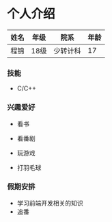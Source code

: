 # 个人介绍     

| 姓名 | 年级 | 院系     | 年龄 |
| ---- | ---- | -------- | ---- |
| 程锦 | 18级 | 少转计科 | 17   |

### 技能

- C/C++

### 兴趣爱好

- 看书   

- 看番剧    

- 玩游戏   
- 打羽毛球

### 假期安排   

+ 学习前端开发相关的知识
+ 追番
